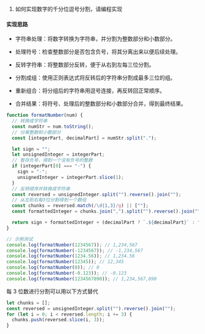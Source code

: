 1. 如何实现数字的千分位逗号分割，请编程实现

#### 实现思路

- 字符串处理：将数字转换为字符串，并分割为整数部分和小数部分。

- 处理符号：检查整数部分是否包含负号，将其分离出来以便后续处理。

- 反转字符串：将整数部分反转，便于从右到左每三位分割。

- 分割成组：使用正则表达式将反转后的字符串分割成最多三位的组。

- 重新组合：将分组后的字符串用逗号连接，再反转回正常顺序。

- 合并结果：将符号、处理后的整数部分和小数部分合并，得到最终结果。

```js
function formatNumber(num) {
  // 转换成字符串
  const numStr = num.toString();
  // 分离整数和小数部分
  const [integerPart, decimalPart] = numStr.split(".");

  let sign = "";
  let unsignedInteger = integerPart;
  // 暂存负号，得到一个没有负号的整数
  if (integerPart[0] === "-") {
    sign = "-";
    unsignedInteger = integerPart.slice(1);
  }
  // 反转顺序并转换成字符串
  const reversed = unsignedInteger.split("").reverse().join("");
  // 从左到右每3位分割得到一个数组
  const chunks = reversed.match(/\d{1,3}/g) || [""];
  const formattedInteger = chunks.join(",").split("").reverse().join("");

  return sign + formattedInteger + (decimalPart ? `.${decimalPart}` : "");
}

// 示例测试
console.log(formatNumber(1234567)); // 1,234,567
console.log(formatNumber(-1234567)); // -1,234,567
console.log(formatNumber(1234.56)); // 1,234.56
console.log(formatNumber(12345)); // 12,345
console.log(formatNumber(0)); // 0
console.log(formatNumber(-0.123)); // -0.123
console.log(formatNumber(1234567890)); // 1,234,567,890
```

每 3 位数进行分割可以用以下方式替代

```js
let chunks = [];
const reversed = unsignedInteger.split("").reverse().join("");
for (let i = 0; i < reversed.length; i += 3) {
  chunks.push(reversed.slice(i, 3));
}
```
